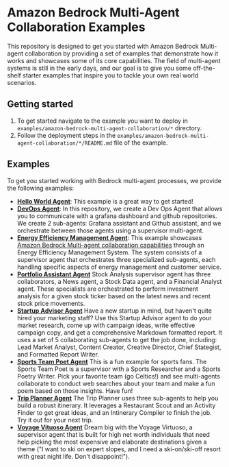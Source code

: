 # Amazon Bedrock Multi-Agent Collaboration Examples

This repository is designed to get you started with Amazon Bedrock Multi-agent collaboration by providing a set of examples that demonstrate how it works and showcases some of its core capabilities. The field of multi-agent systems is still in the early days, and our goal is to give you some off-the-shelf starter examples that inspire you to tackle your own real world scenarios.

## Getting started

1. To get started navigate to the example you want to deploy in `examples/amazon-bedrock-multi-agent-collaboration/*` directory.
2. Follow the deployment steps in the `examples/amazon-bedrock-multi-agent-collaboration/*/README.md` file of the example.

## Examples

To get you started working with Bedrock multi-agent processes, we provide the following examples:

- **[Hello World Agent](/examples/00_hello_world_agent/README.md)**: This example is a great way to get started! 
- **[DevOps Agent](/examples/devops_agent/README.md)**: In this repository, we create a Dev Ops Agent that allows you to communicate with a grafana dashboard and github repositories. We create 2 sub-agents: Grafana assistant and Github assistant, and we orchestrate between those agents using a supervisor multi-agent.
- **[Energy Efficiency Management Agent](/examples/energy_efficiency_management_agent/README.md)**: This example showcases [Amazon Bedrock Multi-agent collaboration capabilities](https://docs.aws.amazon.com/bedrock/latest/userguide/agents-multi-agents-collaboration.html) through an Energy Efficiency Management System. The system consists of a supervisor agent that orchestrates three specialized sub-agents, each handling specific aspects of energy management and customer service.
- **[Portfolio Assistant Agent](/examples/portfolio_assistant_agent/README.md)** Stock Analysis supervisor agent has three collaborators, a News agent, a Stock Data agent, and a Financial Analyst agent. These specialists are orchestrated to perform investment analysis for a given stock ticker based on the latest news and recent stock price movements.
- **[Startup Advisor Agent](/examples/startup_advisor_agent/README.md)** Have a new startup in mind, but haven't quite hired your marketing staff? Use this Startup Advisor agent to do your market research, come up with campaign ideas, write effective campaign copy, and get a comprehensive Markdown formatted report. It uses a set of 5 collaborating sub-agents to get the job done, including: Lead Market Analyst, Content Creator, Creative Director, Chief Stategist, and Formatted Report Writer.
- **[Sports Team Poet Agent](/examples/team_poems_agent/README.md)** This is a fun example for sports fans. The Sports Team Poet is a supervisor with a Sports Researcher and a Sports Poetry Writer. Pick your favorite team (go Celtics!) and see multi-agents collaborate to conduct web searches about your team and make a fun poem based on those insights. Have fun!
- **[Trip Planner Agent](/examples/trip_planner_agent/README.md)** The Trip Planner uses three sub-agents to help you build a robust itinerary. It leverages a Restaurant Scout and an Activity Finder to get great ideas, and an Intinerary Compiler to finish the job. Try it out for your next trip.
- **[Voyage Vituoso Agent](/examples/voyage_virtuoso_agent/README.md)** Dream big with the Voyage Virtuoso, a supervisor agent that is built for high net worth individuals that need help picking the most expensive and elaborate destinations given a theme ("I want to ski on expert slopes, and I need a ski-on/ski-off resort with great night life. Don't disappoint!").